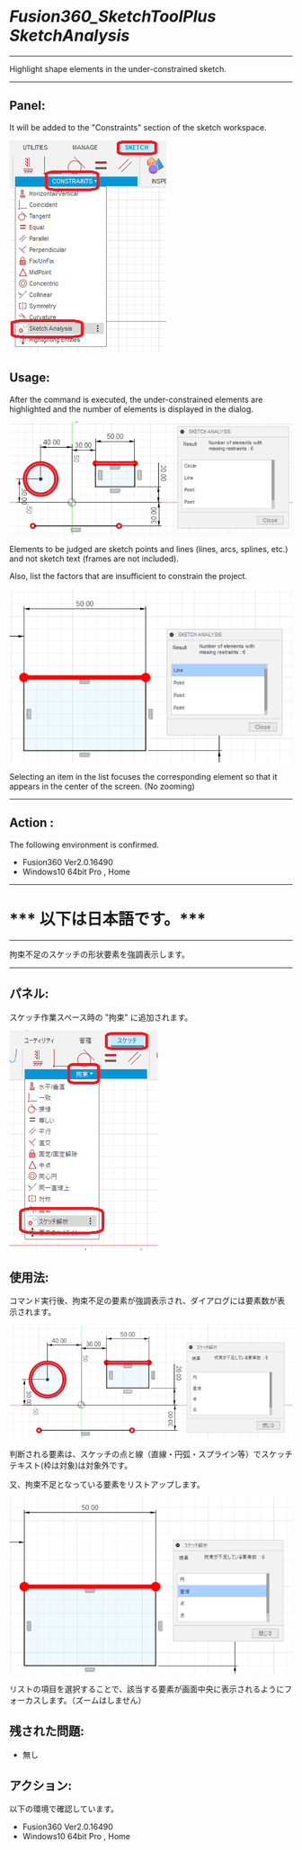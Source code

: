 # ***Fusion360_SketchToolPlus SketchAnalysis***

***

Highlight shape elements in the under-constrained sketch.

***
## Panel:

It will be added to the "Constraints" section of the sketch workspace.

  ![Alt text](./resources_readme/menu_eng.png)

## Usage:

After the command is executed, the under-constrained elements are highlighted and the number of elements is displayed in the dialog.

  ![Alt text](./resources_readme/dialog_eng.png)

Elements to be judged are sketch points and lines (lines, arcs, splines, etc.) and not sketch text (frames are not included).

Also, list the factors that are insufficient to constrain the project.

  ![Alt text](./resources_readme/focus_eng.png)

Selecting an item in the list focuses the corresponding element so that it appears in the center of the screen. (No zooming)

---

## **Action** :

The following environment is confirmed.

- Fusion360 Ver2.0.16490
- Windows10 64bit Pro , Home

---

# *** 以下は日本語です。***

---

拘束不足のスケッチの形状要素を強調表示します。

***
## パネル:

スケッチ作業スペース時の "拘束" に追加されます。

  ![Alt text](./resources_readme/menu_jpn.png)

## 使用法:

コマンド実行後、拘束不足の要素が強調表示され、ダイアログには要素数が表示されます。

  ![Alt text](./resources_readme/dialog_jpn.png)

判断される要素は、スケッチの点と線（直線・円弧・スプライン等）でスケッチテキスト(枠は対象)は対象外です。

又、拘束不足となっている要素をリストアップします。

  ![Alt text](./resources_readme/focus_jpn.png)

リストの項目を選択することで、該当する要素が画面中央に表示されるようにフォーカスします。（ズームはしません）

## 残された問題:
  + 無し
  
## アクション:
以下の環境で確認しています。
 + Fusion360 Ver2.0.16490
 + Windows10 64bit Pro , Home